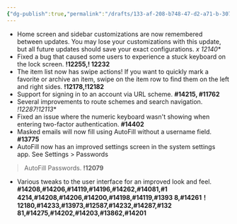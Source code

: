 ```yaml
---
{"dg-publish":true,"permalink":"/drafts/133-af-208-b748-47-d2-a71-b-3077583-d2153/","dgHomeLink":true,"dgPassFrontmatter":false}
---
```


- Home screen and sidebar customizations are now
remembered between updates. You may lose your
customizations with this update, but all future
updates should save your exact configurations.
*x
12140**
- Fixed a bug that caused some users to experience
a stuck keyboard on the lock screen. **!12255,!
12232**
- The item list now has swipe actions! If you want to
quickly mark a favorite or archive an item, swipe on
the item row to find them on the left and right sides.
**!12178,!12182**
- Support for signing in to an account via URL
scheme. **#14215, #11762**
- Several improvements to route schemes and
search navigation. **!12287*!12113**
- Fixed an issue where the numeric keyboard wasn't
showing when entering two-factor authentication.
**#14402**
- Masked emails will now fill using AutoFill without a
username field. **#13775**
- AutoFill now has an improved settings screen in
the system settings app. See Settings > Passwords
> AutoFill Passwords. **!12079**
- Various tweaks to the user interface for an
improved look and feel.
**#14208,#14206,#14119,#14196,#14262,#14081,#1
4214,#14208,#14206,#14200,#14198,#14119,#1393
8,#14261！
12180,#14233,#13973,#12587,#14232,#14287,#132
81,#14275,#14202,#14203,#13862,#14201**